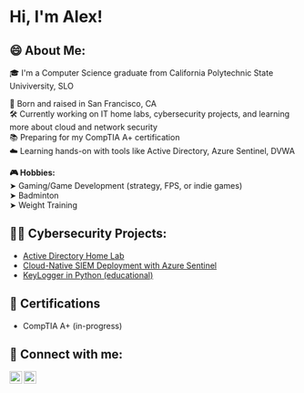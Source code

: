 <h1>Hi, I'm Alex! </h1> 

<h2>😄 About Me:</h2>
🎓 I'm a Computer Science graduate from California Polytechnic State Univiversity, SLO  

🌆 Born and raised in San Francisco, CA  
🛠️ Currently working on IT home labs, cybersecurity projects, and learning more about cloud and network security  
📚 Preparing for my CompTIA A+ certification  
☁️ Learning hands-on with tools like Active Directory, Azure Sentinel, DVWA


**🎮 Hobbies:**  
➤ Gaming/Game Development (strategy, FPS, or indie games)  
➤ Badminton  
➤ Weight Training


<h2>👨‍💻 Cybersecurity Projects:</h2>

  - [Active Directory Home Lab](https://github.com/Alexjayleung/Active-Directory-Home-Lab)
  - [Cloud-Native SIEM Deployment with Azure Sentinel](https://github.com/Alexjayleung/Azure-Sentinel)
  - [KeyLogger in Python (educational)](https://github.com/Alexjayleung/KeyCapture-Learning-Tool)

<h2>🔭 Certifications</h2>
<ul>
  <li>CompTIA A+ (in-progress)</li>
</ul>

<h2> 🤳 Connect with me:</h2>


[<img align="left" alt="JoshMadakor | LinkedIn" width="22px" src="https://cdn.jsdelivr.net/npm/simple-icons@v3/icons/linkedin.svg" />][linkedin]
[<img align="left" alt="JoshMadakor | Instagram" width="22px" src="https://cdn.jsdelivr.net/npm/simple-icons@v3/icons/instagram.svg" />][instagram]


[instagram]: https://www.instagram.com/alxjayl/
[linkedin]: https://www.linkedin.com/in/alleung21/

<!--
**joshmadakor1/joshmadakor1** is a ✨ _special_ ✨ repository because its `README.md` (this file) appears on your GitHub profile.

Here are some ideas to get you started:

- 🔭 I’m currently working on ...
- 🌱 I’m currently learning ...
- 👯 I’m looking to collaborate on ...
- 🤔 I’m looking for help with ...
- 💬 Ask me about ...
- 📫 How to reach me: ...
- 😄 Pronouns: ...
- ⚡ Fun fact: ...
-->
